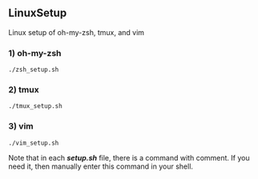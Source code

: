 ## LinuxSetup
Linux setup of oh-my-zsh, tmux, and vim

### 1) oh-my-zsh
```console
./zsh_setup.sh
```

### 2) tmux
```console
./tmux_setup.sh
```

### 3) vim
```console
./vim_setup.sh
```

Note that in each ***setup.sh*** file, there is a command with comment. If you need it, then manually enter this command in your shell.
